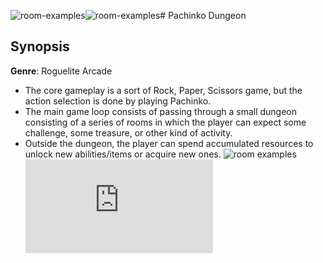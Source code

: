 ![room-examples](https://github.com/user-attachments/assets/0618b53c-e5f1-446a-8078-54bbebe2568f)![room-examples](https://github.com/user-attachments/assets/040c22a0-bf55-439b-854a-c65c45491914)# Pachinko Dungeon
## Synopsis
**Genre**: Roguelite Arcade

- The core gameplay is a sort of Rock, Paper, Scissors game, but the action selection is done by playing Pachinko.
 - The main game loop consists of passing through a small dungeon consisting of a series of rooms in which the player can expect some challenge, some treasure, or other kind of activity.
 - Outside the dungeon, the player can spend accumulated resources to unlock new abilities/items or acquire new ones.
![room examples](https://i.ibb.co/6r73Xvt/room-examples.png)
![Read more details...](https://github.com/TeoBrunner/pachinko-dungeon/blob/main/Design%20Document.md)
